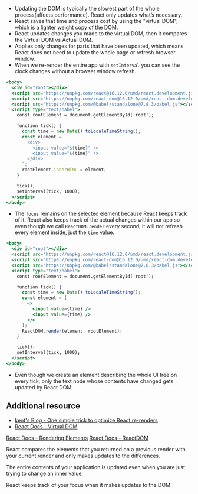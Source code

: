 -   Updating the DOM is typically the slowest part of the whole process(affects performance). React only updates what’s necessary.
-   React saves that time and process cost by using the "virtual DOM", which is a lighter weight copy of the DOM.
-   React updates changes you made to the virtual DOM, then it compares the Virtual DOM vs Actual DOM.
-   Applies only changes for parts that have been updated, which means React does not need to update the whole page or refresh browser window.
-   When we re-render the entire app with `setInterval` you can see the clock changes without a browser window refresh.
```jsx
<body>
  <div id="root"></div>
  <script src="https://unpkg.com/react@16.12.0/umd/react.development.js"></script>
  <script src="https://unpkg.com/react-dom@16.12.0/umd/react-dom.development.js"></script>
  <script src="https://unpkg.com/@babel/standalone@7.8.3/babel.js"></script>
  <script type="text/babel">
    const rootElement = document.getElementById('root');

    function tick() {
      const time = new Date().toLocaleTimeString();
      const element = `
        <div>
          <input value="${time}" />
          <input value="${time}" />
        </div>
      `;
      rootElement.innerHTML = element;
    }

    tick();
    setInterval(tick, 1000);
  </script>
</body>
```
<body>
  <div id="root"></div>
  <script src="https://unpkg.com/react@16.12.0/umd/react.development.js"></script>
  <script src="https://unpkg.com/react-dom@16.12.0/umd/react-dom.development.js"></script>
  <script src="https://unpkg.com/@babel/standalone@7.8.3/babel.js"></script>
  <script type="text/babel">
    const rootElement = document.getElementById('root');

    function tick() {
      const time = new Date().toLocaleTimeString();
      const element = `
        <div>
          <input value="${time}" />
          <input value="${time}" />
        </div>
      `;
      rootElement.innerHTML = element;
    }

    tick();
    setInterval(tick, 1000);
  </script>
</body>

-   The `focus` remains on the selected element because React keeps track of it. React also keeps track of the actual changes within our app so even though we call `ReactDOM.render` every second, it will not refresh every element inside, just the `time` value.
```jsx
<body>
  <div id="root"></div>
  <script src="https://unpkg.com/react@16.12.0/umd/react.development.js"></script>
  <script src="https://unpkg.com/react-dom@16.12.0/umd/react-dom.development.js"></script>
  <script src="https://unpkg.com/@babel/standalone@7.8.3/babel.js"></script>
  <script type="text/babel">
    const rootElement = document.getElementById('root');

    function tick() {
      const time = new Date().toLocaleTimeString();
      const element = (
        <>
          <input value={time} />
          <input value={time} />
        </>
      );
      ReactDOM.render(element, rootElement);
    }

    tick();
    setInterval(tick, 1000);
  </script>
</body>
```
<body>
  <div id="root"></div>
  <script src="https://unpkg.com/react@16.12.0/umd/react.development.js"></script>
  <script src="https://unpkg.com/react-dom@16.12.0/umd/react-dom.development.js"></script>
  <script src="https://unpkg.com/@babel/standalone@7.8.3/babel.js"></script>
  <script type="text/babel">
    const rootElement = document.getElementById('root');

    function tick() {
      const time = new Date().toLocaleTimeString();
      const element = (
        <>
          <input value={time} />
          <input value={time} />
        </>
      );
      ReactDOM.render(element, rootElement);
    }

    tick();
    setInterval(tick, 1000);
  </script>
</body>

-   Even though we create an element describing the whole UI tree on every tick, only the text node whose contents have changed gets updated by React DOM.

## Additional resource

-   [kent's Blog - One simple trick to optimize React re-renders](https://kentcdodds.com/blog/optimize-react-re-renders/)
-   [React Docs - Virtual DOM](https://reactjs.org/docs/faq-internals.html)

[React Docs - Rendering Elements](https://reactjs.org/docs/rendering-elements.html) [React Docs - ReactDOM](https://reactjs.org/docs/react-dom.html)

React compares the elements that you returned on a previous render with your current render and only makes updates to the differences.

The entire contents of your application is updated even when you are just trying to change an inner value

React keeps track of your focus when it makes updates to the DOM